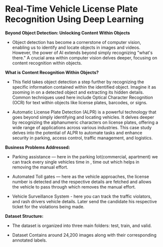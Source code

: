 # **Real-Time Vehicle License Plate Recognition Using Deep Learning**

**Beyond Object Detection: Unlocking Content Within Objects**

- Object detection has become a cornerstone of computer vision, enabling us to identify and locate objects in images and videos. However, the power of AI extends beyond simply recognizing "what's there." A crucial area within computer vision delves deeper, focusing on content recognition within objects.

**What is Content Recognition Within Objects?**

- This field takes object detection a step further by recognizing the specific information contained within the identified object. Imagine it as zooming in on a detected object and extracting its hidden details. Common techniques used here include Optical Character Recognition (OCR) for text within objects like license plates, barcodes, or signs.

- Automatic License Plate Detection (ALPR) is a powerful technology that goes beyond simply identifying and locating vehicles. It delves deeper by recognizing the alphanumeric characters on license plates, offering a wide range of applications across various industries. This case study delves into the potential of ALPR to automate tasks and enhance security in parking, access control, traffic management, and logistics.

**Business Problems Addressed:**

- Parking assistance — here in the parking lot(commercial, apartment) we can track every single vehicles time in , time out which helps in removing the manual effort.

- Automated Toll gates — here as the vehicle approaches, the license number is detected and the respective details are fetched and allows the vehicle to pass through which removes the manual effort.

- Vehicle Surveillance System - here you can track the traffic violators, and rash drivers vehicle details. Later send the candidate his respective ticket for the violations being made.

**Dataset Structure:**

- The dataset is organized into three main folders: test, train, and valid.
* Dataset Contains around 24,200 images along with their corresponding annotated labels.
